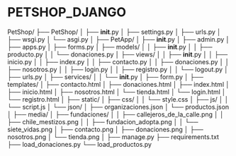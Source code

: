 # PETSHOP_DJANGO

PetShop/
├── PetShop/
│   ├── __init__.py
│   ├── settings.py
│   ├── urls.py
│   ├── wsgi.py
│   └── asgi.py
│
├── PetApp/
│   ├── __init__.py
│   ├── admin.py
│   ├── apps.py
│   ├── forms.py
│   ├── models/
│   │   ├── __init__.py
│   │   ├── producto.py
│   │   └── donaciones.py
│   ├── views/
│   │   ├── __init__.py
│   │   ├── inicio.py
│   │   ├── index.py
│   │   ├── contacto.py
│   │   ├── donaciones.py
│   │   ├── nosotros.py
│   │   ├── login.py
│   │   ├── registro.py
│   │   └── logout.py
│   ├── urls.py
│   ├── services/
│   │   └── __init__.py
│   ├── form.py
│
├── templates/
│   ├── contacto.html
│   ├── donaciones.html
│   ├── index.html
│   ├── inicio.html
│   ├── nosotros.html
│   └── tienda.html
│   └── login.html
│   └── registro.html
│
├── static/
│   ├── css/
│   │   └── style.css
│   ├── js/
│   │   └── script.js
│   └── json/
│       ├── organizaciones.json
│       └── productos.json
│
├── media/
│   ├── fundaciones/
│   │   ├── callejeros_de_la_calle.png
│   │   ├── chile_mestizos.png
│   │   ├── fundacion_adopta.png
│   │   └── siete_vidas.png
│   ├── contacto.png
│   ├── donaciones.png
│   ├── nosotros.png
│   └── tienda.png
│
├── manage.py
├── requirements.txt
├── load_donaciones.py
└── load_productos.py
